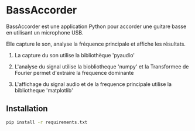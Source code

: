 # BassAccorder

BassAccorder est une application Python pour accorder une guitare basse en utilisant un microphone USB. 

Elle capture le son, analyse la fréquence principale et affiche les résultats.

1. La capture du son utilise la bibliothèque 'pyaudio' 

2. L'analyse du signal utilise la biobliotheque 'numpy' et la Transformee de Fourier permet d'extraire la frequence dominante

3. L'affichage du signal audio et de la frequence principale utilise la bibliotheque 'matplotlib'

## Installation

```sh
pip install -r requirements.txt
